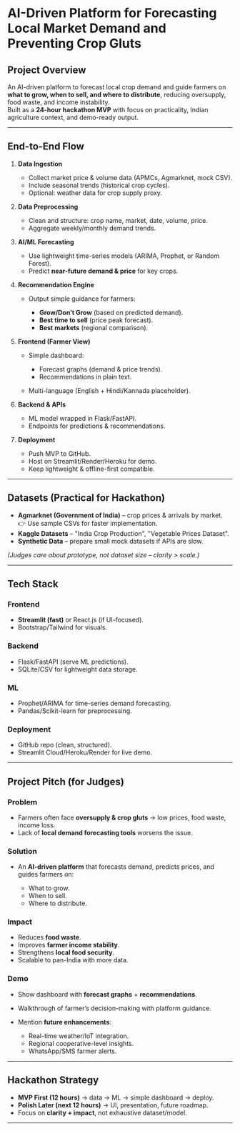 # AI-Driven Platform for Forecasting Local Market Demand and Preventing Crop Gluts

## Project Overview

An AI-driven platform to forecast local crop demand and guide farmers on **what to grow, when to sell, and where to distribute**, reducing oversupply, food waste, and income instability.  
Built as a **24-hour hackathon MVP** with focus on practicality, Indian agriculture context, and demo-ready output.

---

## End-to-End Flow

1. **Data Ingestion**

   * Collect market price \& volume data (APMCs, Agmarknet, mock CSV).
   * Include seasonal trends (historical crop cycles).
   * Optional: weather data for crop supply proxy.

2. **Data Preprocessing**

   * Clean and structure: crop name, market, date, volume, price.
   * Aggregate weekly/monthly demand trends.

3. **AI/ML Forecasting**

   * Use lightweight time-series models (ARIMA, Prophet, or Random Forest).
   * Predict **near-future demand \& price** for key crops.

4. **Recommendation Engine**

   * Output simple guidance for farmers:

     * **Grow/Don’t Grow** (based on predicted demand).
     * **Best time to sell** (price peak forecast).
     * **Best markets** (regional comparison).

5. **Frontend (Farmer View)**

   * Simple dashboard:

     * Forecast graphs (demand \& price trends).
     * Recommendations in plain text.

   * Multi-language (English + Hindi/Kannada placeholder).

6. **Backend \& APIs**

   * ML model wrapped in Flask/FastAPI.
   * Endpoints for predictions \& recommendations.

7. **Deployment**

   * Push MVP to GitHub.
   * Host on Streamlit/Render/Heroku for demo.
   * Keep lightweight \& offline-first compatible.

---

## Datasets (Practical for Hackathon)

* **Agmarknet (Government of India)** – crop prices \& arrivals by market.  
  👉 Use sample CSVs for faster implementation.
* **Kaggle Datasets** – "India Crop Production", "Vegetable Prices Dataset".
* **Synthetic Data** – prepare small mock datasets if APIs are slow.

*(Judges care about prototype, not dataset size – clarity > scale.)*

---

## Tech Stack

### Frontend

* **Streamlit (fast)** or React.js (if UI-focused).
* Bootstrap/Tailwind for visuals.

### Backend

* Flask/FastAPI (serve ML predictions).
* SQLite/CSV for lightweight data storage.

### ML

* Prophet/ARIMA for time-series demand forecasting.
* Pandas/Scikit-learn for preprocessing.

### Deployment

* GitHub repo (clean, structured).
* Streamlit Cloud/Heroku/Render for live demo.

---

## Project Pitch (for Judges)

### Problem

* Farmers often face **oversupply \& crop gluts** → low prices, food waste, income loss.
* Lack of **local demand forecasting tools** worsens the issue.

### Solution

* An **AI-driven platform** that forecasts demand, predicts prices, and guides farmers on:

  * What to grow.
  * When to sell.
  * Where to distribute.

### Impact

* Reduces **food waste**.
* Improves **farmer income stability**.
* Strengthens **local food security**.
* Scalable to pan-India with more data.

### Demo

* Show dashboard with **forecast graphs** + **recommendations**.
* Walkthrough of farmer’s decision-making with platform guidance.
* Mention **future enhancements**:

  * Real-time weather/IoT integration.
  * Regional cooperative-level insights.
  * WhatsApp/SMS farmer alerts.

---

## Hackathon Strategy

* **MVP First (12 hours)** → data → ML → simple dashboard → deploy.
* **Polish Later (next 12 hours)** → UI, presentation, future roadmap.
* Focus on **clarity + impact**, not exhaustive dataset/model.

---

